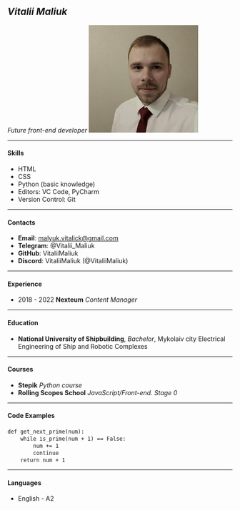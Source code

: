 ## *Vitalii Maliuk*
*Future front-end developer*
![my photo](my_photo.jpg)

---
#### Skills

* HTML
* CSS
* Python (basic knowledge)
* Editors: VC Code, PyCharm
* Version Control: Git
---
#### Contacts
* **Email**: malyuk.vitalick@gmail.com
* **Telegram**: @Vitalii_Maliuk
* **GitHub**: VitaliiMaliuk
* **Discord**: VitaliiMaliuk (@VitaliiMaliuk)
***
#### Experience
* 2018 - 2022 **Nexteum**
  *Content Manager*
***
#### Education
* **National University of Shipbuilding**, *Bachelor*, Mykolaiv city
  Electrical Engineering of Ship and Robotic Complexes
***  
#### Courses
* **Stepik** 
*Python course*  
* **Rolling Scopes School**
*JavaScript/Front-end. Stage 0*
***
#### Code Examples
```
def get_next_prime(num):
    while is_prime(num + 1) == False:
        num += 1
        continue
    return num + 1
```
***    
#### Languages
* English - A2
